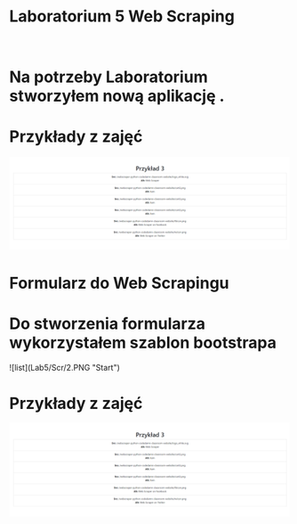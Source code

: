 # Laboratorium 5 Web Scraping
<br>
<h1>Na potrzeby Laboratorium stworzyłem nową aplikację . </h1>
<h1Oczywiście przed dodaniem elementów pobrałem  Beautifulsoup4 oraz lxml . </h1>

# Przykłady z zajęć
![list](Lab5/Scr/2.PNG "Start")

# Formularz do Web Scrapingu
<h1>Do stworzenia formularza wykorzystałem szablon bootstrapa</h1>
![list](Lab5/Scr/2.PNG "Start")

# Przykłady z zajęć
![list](Lab5/Scr/2.PNG "Start")
